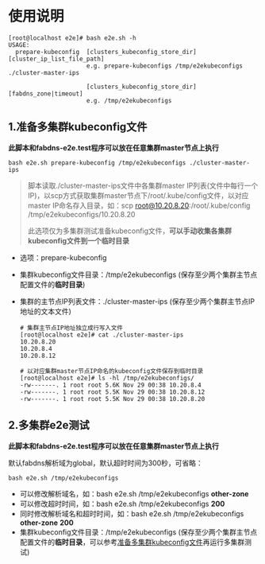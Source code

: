 # 使用说明

```shell
[root@localhost e2e]# bash e2e.sh -h
USAGE:
  prepare-kubeconfig  [clusters_kubeconfig_store_dir] [cluster_ip_list_file_path]
                      e.g. prepare-kubeconfigs /tmp/e2ekubeconfigs ./cluster-master-ips
        
                      [clusters_kubeconfig_store_dir] [fabdns_zone|timeout]
                      e.g. /tmp/e2ekubeconfigs
```

## <span id="j1">1.准备多集群kubeconfig文件</span>
**此脚本和fabdns-e2e.test程序可以放在任意集群master节点上执行**
```shell
bash e2e.sh prepare-kubeconfig /tmp/e2ekubeconfigs ./cluster-master-ips
```
>脚本读取./cluster-master-ips文件中各集群master IP列表(文件中每行一个IP)，以scp方式获取集群master节点下/root/.kube/config文件，以对应master IP命名存入目录，如：scp root@10.20.8.20:/root/.kube/config /tmp/e2ekubeconfigs/10.20.8.20
>
>此选项仅为多集群测试准备kubeconfig文件，**可以手动收集各集群kubeconfig文件到一个临时目录**
- 选项：prepare-kubeconfig
- 集群kubeconfig文件目录：/tmp/e2ekubeconfigs (保存至少两个集群主节点配置文件的**临时目录**)
- 集群的主节点IP列表文件：./cluster-master-ips (保存至少两个集群主节点IP地址的文本文件)

    ```shell
    # 集群主节点IP地址独立成行写入文件
    [root@localhost e2e]# cat ./cluster-master-ips 
    10.20.8.20
    10.20.8.4
    10.20.8.12

    # 以对应集群master节点IP命名的kubeconfig文件保存到临时目录
    [root@localhost e2e]# ls -hl /tmp/e2ekubeconfigs/
    -rw-------. 1 root root 5.6K Nov 29 00:38 10.20.8.4
    -rw-------. 1 root root 5.5K Nov 29 00:38 10.20.8.12
    -rw-------. 1 root root 5.5K Nov 29 00:38 10.20.8.20
    ```

## 2.多集群e2e测试
**此脚本和fabdns-e2e.test程序可以放在任意集群master节点上执行**

默认fabdns解析域为global，默认超时时间为300秒，可省略：
```shell
bash e2e.sh /tmp/e2ekubeconfigs
```
- 可以修改解析域名，如：bash e2e.sh /tmp/e2ekubeconfigs **other-zone**
- 可以修改超时时间，如：bash e2e.sh /tmp/e2ekubeconfigs **200**
- 同时修改解析域名和超时时间，如：bash e2e.sh /tmp/e2ekubeconfigs **other-zone** **200**
- 集群kubeconfig文件目录：/tmp/e2ekubeconfigs (保存至少两个集群主节点配置文件的**临时目录**，可以参考[准备多集群kubeconfig文件](#j1)再运行多集群测试)
